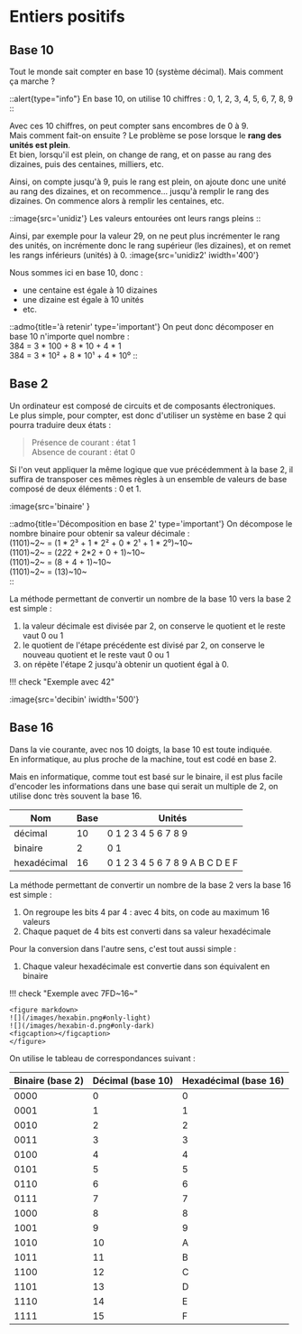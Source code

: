 # Entiers positifs
## Base 10
Tout le monde sait compter en base 10 (système décimal). Mais comment ça marche ?

::alert{type="info"}
En base 10, on utilise 10 chiffres : 0, 1, 2, 3, 4, 5, 6, 7, 8, 9
::

Avec ces 10 chiffres, on peut compter sans encombres de 0 à 9.  
Mais comment fait-on ensuite ? Le problème se pose lorsque le **rang des unités est plein**.  
Et bien, lorsqu'il est plein, on change de rang, et on passe au rang des dizaines, puis des centaines, milliers, etc.  

Ainsi, on compte jusqu'à 9, puis le rang est plein, on ajoute donc une unité au rang des dizaines, et on recommence... jusqu'à remplir le rang des dizaines. On commence alors à remplir les centaines, etc.

::image{src='unidiz'}
Les valeurs entourées ont leurs rangs pleins
::


Ainsi, par exemple pour la valeur 29, on ne peut plus incrémenter le rang des unités, on incrémente donc le rang supérieur (les dizaines), et on remet les rangs inférieurs (unités) à 0.
:image{src='unidiz2' iwidth='400'}


Nous sommes ici en base 10, donc :
- une centaine est égale à 10 dizaines
- une dizaine est égale à 10 unités
- etc.

::admo{title='à retenir' type='important'}
On peut donc décomposer en base 10 n'importe quel nombre :  
384 = 3 * 100 + 8 * 10 + 4 * 1  
384 = 3 * 10² + 8 * 10¹ + 4 * 10⁰
::

## Base 2
Un ordinateur est composé de circuits et de composants électroniques.  
Le plus simple, pour compter, est donc d'utiliser un système en base 2 qui pourra traduire deux états : 
> Présence de courant : état 1  
> Absence de courant : état 0

Si l'on veut appliquer la même logique que vue précédemment à la base 2, il suffira de transposer ces mêmes règles à un ensemble de valeurs de base composé de deux éléments : 0 et 1.  

:image{src='binaire' }

::admo{title='Décomposition en base 2' type='important'}
On décompose le nombre binaire pour obtenir sa valeur décimale :  
(1101)~2~ = (1 * 2³ + 1 * 2² + 0 * 2¹ + 1 * 2⁰)~10~  
(1101)~2~ = (2*2*2 + 2*2 + 0 + 1)~10~  
(1101)~2~ = (8 + 4 + 1)~10~  
(1101)~2~ = (13)~10~  
::

La méthode permettant de convertir un nombre de la base 10 vers la base 2 est simple :  

1. la valeur décimale est divisée par 2, on conserve le quotient et le reste vaut 0 ou 1
2. le quotient de l'étape précédente est divisé par 2, on conserve le nouveau quotient et le reste vaut 0 ou 1  
3. on répète l'étape 2 jusqu'à obtenir un quotient égal à 0.  

!!! check "Exemple avec 42"
    
:image{src='decibin' iwidth='500'}

## Base 16
Dans la vie courante, avec nos 10 doigts, la base 10 est toute indiquée.  
En informatique, au plus proche de la machine, tout est codé en base 2.  

Mais en informatique, comme tout est basé sur le binaire, il est plus facile d'encoder les informations dans une base qui serait un multiple de 2, on utilise donc très souvent la base 16.

| Nom         | Base | Unités                          |
|-------------|------|---------------------------------|
| décimal     | 10   | 0 1 2 3 4 5 6 7 8 9             |
| binaire     | 2    | 0 1                             |
| hexadécimal | 16   | 0 1 2 3 4 5 6 7 8 9 A B C D E F |

La méthode permettant de convertir un nombre de la base 2 vers la base 16 est simple :

1. On regroupe les bits 4 par 4 : avec 4 bits, on code au maximum 16 valeurs
2. Chaque paquet de 4 bits est converti dans sa valeur hexadécimale

Pour la conversion dans l'autre sens, c'est tout aussi simple :

1. Chaque valeur hexadécimale est convertie dans son équivalent en binaire

!!! check "Exemple avec 7FD~16~"
    
    <figure markdown>
    ![](/images/hexabin.png#only-light)
    ![](/images/hexabin-d.png#only-dark)
    <figcaption></figcaption>
    </figure>

On utilise le tableau de correspondances suivant :

| Binaire (base 2) | Décimal (base 10) | Hexadécimal (base 16) |
|------------------|-------------------|-----------------------|
| 0000             | 0                 | 0                     |
| 0001             | 1                 | 1                     |
| 0010             | 2                 | 2                     |
| 0011             | 3                 | 3                     |
| 0100             | 4                 | 4                     |
| 0101             | 5                 | 5                     |
| 0110             | 6                 | 6                     |
| 0111             | 7                 | 7                     |
| 1000             | 8                 | 8                     |
| 1001             | 9                 | 9                     |
| 1010             | 10                | A                     |
| 1011             | 11                | B                     |
| 1100             | 12                | C                     |
| 1101             | 13                | D                     |
| 1110             | 14                | E                     |
| 1111             | 15                | F                     |